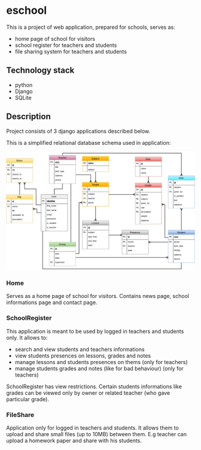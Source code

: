 # eschool
This is a project of web application, prepared for schools, serves as:

* home page of school for visitors
* school register for teachers and students
* file sharing system for teachers and students


## Technology stack

* python
* Django
* SQLite


## Description

Project consists of 3 django applications described below.

This is a simplified relational database schema used in application:

![dbschema](https://raw.githubusercontent.com/Norbiox/eschool/master/school_book.png)


### Home

Serves as a home page of school for visitors.
Contains news page, school informations page and contact page.


### SchoolRegister

This application is meant to be used by logged in teachers and students only.
It allows to:

* search and view students and teachers informations
* view students presences on lessons, grades and notes
* manage lessons and students presences on thems (only for teachers)
* manage students grades and notes (like for bad behaviour) (only for teachers)

SchoolRegister has view restrictions.
Certain students informations like grades can be viewed only by owner or related teacher (who gave particular grade).


### FileShare

Application only for logged in teachers and students.
It allows them to upload and share small files (up to 10MB) between them.
E.g teacher can upload a homework paper and share with his students.

